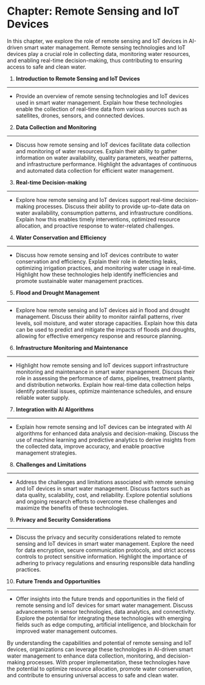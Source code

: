 Chapter: Remote Sensing and IoT Devices
=======================================

In this chapter, we explore the role of remote sensing and IoT devices in AI-driven smart water management. Remote sensing technologies and IoT devices play a crucial role in collecting data, monitoring water resources, and enabling real-time decision-making, thus contributing to ensuring access to safe and clean water.

1. **Introduction to Remote Sensing and IoT Devices**
-----------------------------------------------------

* Provide an overview of remote sensing technologies and IoT devices used in smart water management. Explain how these technologies enable the collection of real-time data from various sources such as satellites, drones, sensors, and connected devices.

2. **Data Collection and Monitoring**
-------------------------------------

* Discuss how remote sensing and IoT devices facilitate data collection and monitoring of water resources. Explain their ability to gather information on water availability, quality parameters, weather patterns, and infrastructure performance. Highlight the advantages of continuous and automated data collection for efficient water management.

3. **Real-time Decision-making**
--------------------------------

* Explore how remote sensing and IoT devices support real-time decision-making processes. Discuss their ability to provide up-to-date data on water availability, consumption patterns, and infrastructure conditions. Explain how this enables timely interventions, optimized resource allocation, and proactive response to water-related challenges.

4. **Water Conservation and Efficiency**
----------------------------------------

* Discuss how remote sensing and IoT devices contribute to water conservation and efficiency. Explain their role in detecting leaks, optimizing irrigation practices, and monitoring water usage in real-time. Highlight how these technologies help identify inefficiencies and promote sustainable water management practices.

5. **Flood and Drought Management**
-----------------------------------

* Explore how remote sensing and IoT devices aid in flood and drought management. Discuss their ability to monitor rainfall patterns, river levels, soil moisture, and water storage capacities. Explain how this data can be used to predict and mitigate the impacts of floods and droughts, allowing for effective emergency response and resource planning.

6. **Infrastructure Monitoring and Maintenance**
------------------------------------------------

* Highlight how remote sensing and IoT devices support infrastructure monitoring and maintenance in smart water management. Discuss their role in assessing the performance of dams, pipelines, treatment plants, and distribution networks. Explain how real-time data collection helps identify potential issues, optimize maintenance schedules, and ensure reliable water supply.

7. **Integration with AI Algorithms**
-------------------------------------

* Explain how remote sensing and IoT devices can be integrated with AI algorithms for enhanced data analysis and decision-making. Discuss the use of machine learning and predictive analytics to derive insights from the collected data, improve accuracy, and enable proactive management strategies.

8. **Challenges and Limitations**
---------------------------------

* Address the challenges and limitations associated with remote sensing and IoT devices in smart water management. Discuss factors such as data quality, scalability, cost, and reliability. Explore potential solutions and ongoing research efforts to overcome these challenges and maximize the benefits of these technologies.

9. **Privacy and Security Considerations**
------------------------------------------

* Discuss the privacy and security considerations related to remote sensing and IoT devices in smart water management. Explore the need for data encryption, secure communication protocols, and strict access controls to protect sensitive information. Highlight the importance of adhering to privacy regulations and ensuring responsible data handling practices.

10. **Future Trends and Opportunities**
---------------------------------------

* Offer insights into the future trends and opportunities in the field of remote sensing and IoT devices for smart water management. Discuss advancements in sensor technologies, data analytics, and connectivity. Explore the potential for integrating these technologies with emerging fields such as edge computing, artificial intelligence, and blockchain for improved water management outcomes.

By understanding the capabilities and potential of remote sensing and IoT devices, organizations can leverage these technologies in AI-driven smart water management to enhance data collection, monitoring, and decision-making processes. With proper implementation, these technologies have the potential to optimize resource allocation, promote water conservation, and contribute to ensuring universal access to safe and clean water.
